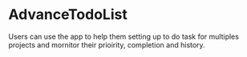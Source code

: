 # AdvanceTodoList
Users can use the app to help them setting up to do task for multiples projects and mornitor their prioirity, completion and history.
